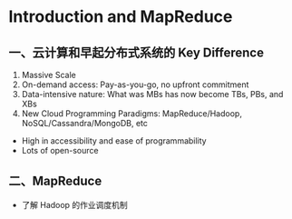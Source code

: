 # Introduction and MapReduce

## 一、云计算和早起分布式系统的 Key Difference

1. Massive Scale
2. On-demand access: Pay-as-you-go, no upfront commitment
3. Data-intensive nature: What was MBs has now become TBs, PBs, and XBs
4. New Cloud Programming Paradigms: MapReduce/Hadoop, NoSQL/Cassandra/MongoDB, etc
  * High in accessibility and ease of programmability
  * Lots of open-source

## 二、MapReduce 



* 了解 Hadoop 的作业调度机制

